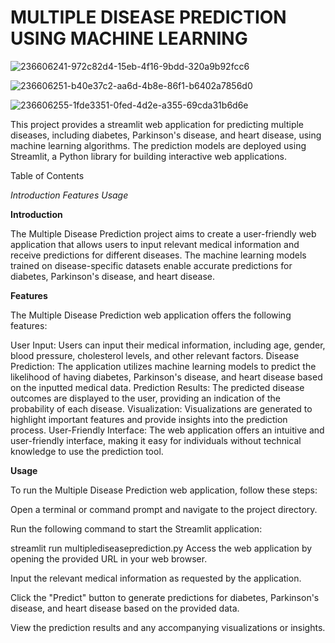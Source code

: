 # MULTIPLE DISEASE PREDICTION USING MACHINE LEARNING
![236606241-972c82d4-15eb-4f16-9bdd-320a9b92fcc6](https://github.com/ajafarsadiq2002/multiple-disease-prediction-using-ML/assets/143319479/a358467d-f3e2-4661-bbda-c3fd16fbc190)

![236606251-b40e37c2-aa6d-4b8e-86f1-b6402a7856d0](https://github.com/ajafarsadiq2002/multiple-disease-prediction-using-ML/assets/143319479/0cd94417-e38a-4ec2-8012-d6b08e7166c8)

![236606255-1fde3351-0fed-4d2e-a355-69cda31b6d6e](https://github.com/ajafarsadiq2002/multiple-disease-prediction-using-ML/assets/143319479/92158967-9053-40f7-abf9-12d479d15e0d)

This project provides a streamlit web application for predicting multiple diseases, including diabetes, Parkinson's disease, and heart disease, using machine learning algorithms. The prediction models are deployed using Streamlit, a Python library for building interactive web applications.

Table of Contents

*Introduction*
*Features*
*Usage*

**Introduction**

The Multiple Disease Prediction project aims to create a user-friendly web application that allows users to input relevant medical information and receive predictions for different diseases. The machine learning models trained on disease-specific datasets enable accurate predictions for diabetes, Parkinson's disease, and heart disease.

**Features**

The Multiple Disease Prediction web application offers the following features:

User Input: Users can input their medical information, including age, gender, blood pressure, cholesterol levels, and other relevant factors.
Disease Prediction: The application utilizes machine learning models to predict the likelihood of having diabetes, Parkinson's disease, and heart disease based on the inputted medical data.
Prediction Results: The predicted disease outcomes are displayed to the user, providing an indication of the probability of each disease.
Visualization: Visualizations are generated to highlight important features and provide insights into the prediction process.
User-Friendly Interface: The web application offers an intuitive and user-friendly interface, making it easy for individuals without technical knowledge to use the prediction tool.

**Usage**

To run the Multiple Disease Prediction web application, follow these steps:

Open a terminal or command prompt and navigate to the project directory.

Run the following command to start the Streamlit application:

streamlit run multiplediseaseprediction.py
Access the web application by opening the provided URL in your web browser.

Input the relevant medical information as requested by the application.

Click the "Predict" button to generate predictions for diabetes, Parkinson's disease, and heart disease based on the provided data.

View the prediction results and any accompanying visualizations or insights.
